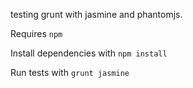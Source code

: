 testing grunt with jasmine and phantomjs.

Requires `npm`

Install dependencies with `npm install`

Run tests with `grunt jasmine`
